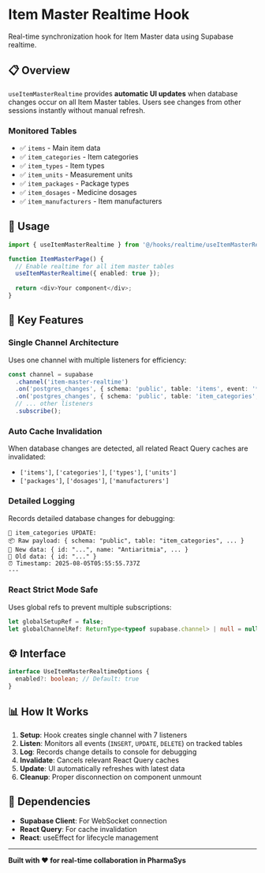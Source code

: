 # Item Master Realtime Hook

Real-time synchronization hook for Item Master data using Supabase realtime.

## 📋 Overview

`useItemMasterRealtime` provides **automatic UI updates** when database changes occur on all Item Master tables. Users see changes from other sessions instantly without manual refresh.

### Monitored Tables
- ✅ `items` - Main item data
- ✅ `item_categories` - Item categories
- ✅ `item_types` - Item types  
- ✅ `item_units` - Measurement units
- ✅ `item_packages` - Package types
- ✅ `item_dosages` - Medicine dosages
- ✅ `item_manufacturers` - Item manufacturers

## 🚀 Usage

```typescript
import { useItemMasterRealtime } from '@/hooks/realtime/useItemMasterRealtime';

function ItemMasterPage() {
  // Enable realtime for all item master tables
  useItemMasterRealtime({ enabled: true });
  
  return <div>Your component</div>;
}
```

## 🔧 Key Features

### Single Channel Architecture
Uses one channel with multiple listeners for efficiency:
```typescript
const channel = supabase
  .channel('item-master-realtime')
  .on('postgres_changes', { schema: 'public', table: 'items', event: '*' }, handler)
  .on('postgres_changes', { schema: 'public', table: 'item_categories', event: '*' }, handler)
  // ... other listeners
  .subscribe();
```

### Auto Cache Invalidation
When database changes are detected, all related React Query caches are invalidated:
- `['items']`, `['categories']`, `['types']`, `['units']`
- `['packages']`, `['dosages']`, `['manufacturers']`

### Detailed Logging
Records detailed database changes for debugging:
```
🔄 item_categories UPDATE:
📦 Raw payload: { schema: "public", table: "item_categories", ... }
🔵 New data: { id: "...", name: "Antiaritmia", ... }
🔴 Old data: { id: "..." }
⏰ Timestamp: 2025-08-05T05:55:55.737Z
---
```

### React Strict Mode Safe
Uses global refs to prevent multiple subscriptions:
```typescript
let globalSetupRef = false;
let globalChannelRef: ReturnType<typeof supabase.channel> | null = null;
```

## ⚙️ Interface

```typescript
interface UseItemMasterRealtimeOptions {
  enabled?: boolean; // Default: true
}
```

## 📊 How It Works

1. **Setup**: Hook creates single channel with 7 listeners
2. **Listen**: Monitors all events (`INSERT`, `UPDATE`, `DELETE`) on tracked tables
3. **Log**: Records change details to console for debugging
4. **Invalidate**: Cancels relevant React Query caches
5. **Update**: UI automatically refreshes with latest data
6. **Cleanup**: Proper disconnection on component unmount

## 🔗 Dependencies

- **Supabase Client**: For WebSocket connection
- **React Query**: For cache invalidation
- **React**: useEffect for lifecycle management

---

**Built with ❤️ for real-time collaboration in PharmaSys**